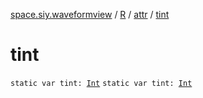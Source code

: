 [space.siy.waveformview](../../index.md) / [R](../index.md) / [attr](index.md) / [tint](./tint.md)

# tint

`static var tint: `[`Int`](https://kotlinlang.org/api/latest/jvm/stdlib/kotlin/-int/index.html)
`static var tint: `[`Int`](https://kotlinlang.org/api/latest/jvm/stdlib/kotlin/-int/index.html)